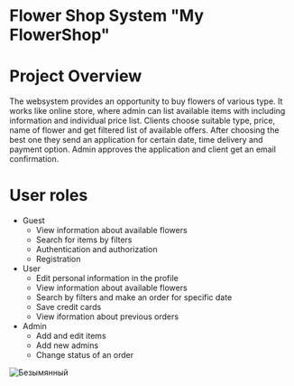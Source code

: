 # Flower Shop System "My FlowerShop"
# Project Overview
The websystem provides an opportunity to buy flowers of various type. It works like online store, where admin can list available items with including information and individual price list. Clients choose suitable type, price, name of flower and get filtered list of available offers. After choosing the best one they send an application for certain date, time delivery and payment option. Admin approves the application and client get an email confirmation.
# User roles
+ Guest
  + View information about available flowers
  + Search for items by filters
  + Authentication and authorization
  + Registration
+ User
  + Edit personal information in the profile
  + View information about available flowers
  + Search by filters and make an order for specific date
  + Save credit cards
  + View iformation about previous orders
+ Admin
  + Add and edit items
  + Add new admins
  + Change status of an order


![Безымянный](https://user-images.githubusercontent.com/56219016/111268219-0e3e7280-863e-11eb-9e95-e0c22d302d6d.png)


